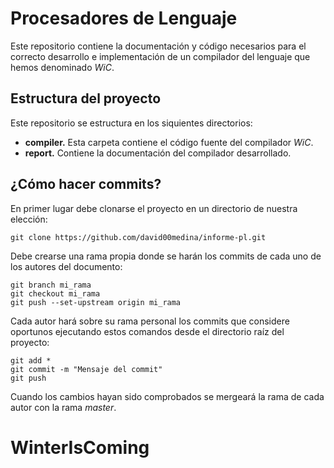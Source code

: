 # Procesadores de Lenguaje
Este repositorio contiene la documentación y código necesarios para el correcto desarrollo e implementación de un compilador del lenguaje que hemos denominado _WiC_.

## Estructura del proyecto

Este repositorio se estructura en los siquientes directorios:
  * __compiler.__ Esta carpeta contiene el código fuente del compilador _WiC_.
  * __report.__ Contiene la documentación del compilador desarrollado.

## ¿Cómo hacer commits?
En primer lugar debe clonarse el proyecto en un directorio de nuestra elección:
```
git clone https://github.com/david00medina/informe-pl.git
```

Debe crearse una rama propia donde se harán los commits de cada uno de los autores del documento:
```
git branch mi_rama
git checkout mi_rama
git push --set-upstream origin mi_rama
```

Cada autor hará sobre su rama personal los commits que considere oportunos ejecutando estos comandos desde el directorio raíz del proyecto:
```
git add *
git commit -m "Mensaje del commit"
git push
```

Cuando los cambios hayan sido comprobados se mergeará la rama de cada autor con la rama _master_.
# WinterIsComing
